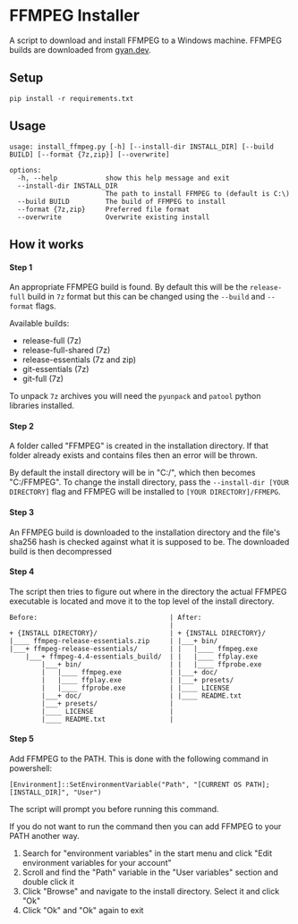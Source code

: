 # FFMPEG Installer

A script to download and install FFMPEG to a Windows machine.
FFMPEG builds are downloaded from [gyan.dev](https://www.gyan.dev/ffmpeg/builds/).

## Setup
```
pip install -r requirements.txt
```

## Usage

```
usage: install_ffmpeg.py [-h] [--install-dir INSTALL_DIR] [--build BUILD] [--format {7z,zip}] [--overwrite]

options:
  -h, --help            show this help message and exit
  --install-dir INSTALL_DIR
                        The path to install FFMPEG to (default is C:\)
  --build BUILD         The build of FFMPEG to install
  --format {7z,zip}     Preferred file format
  --overwrite           Overwrite existing install
```

## How it works

#### Step 1

An appropriate FFMPEG build is found. By default this will be the `release-full` build
in `7z` format but this can be changed using the `--build` and `--format` flags.

Available builds:
* release-full (7z)
* release-full-shared (7z)
* release-essentials (7z and zip)
* git-essentials (7z)
* git-full (7z)

To unpack `7z` archives you will need the `pyunpack` and `patool` python libraries installed.

#### Step 2

A folder called "FFMPEG" is created in the installation directory.
If that folder already exists and contains files then an error will be thrown.

By default the install directory will be in "C:/", which then becomes "C:/FFMPEG".
To change the install directory, pass the `--install-dir [YOUR DIRECTORY]` flag
and FFMPEG will be installed to `[YOUR DIRECTORY]/FFMEPG`.

#### Step 3

An FFMPEG build is downloaded to the installation directory and the file's sha256 hash is checked
against what it is supposed to be.
The downloaded build is then decompressed

#### Step 4

The script then tries to figure out where in the directory the actual
FFMPEG executable is located and move it to the top level of the install directory.
```
Before:                                 | After:
                                        |
+ {INSTALL DIRECTORY}/                  | + {INSTALL DIRECTORY}/
|____ ffmpeg-release-essentials.zip     | |___+ bin/
|___+ ffmpeg-release-essentials/        | |   |____ ffmpeg.exe
    |___+ ffmpeg-4.4-essentials_build/  | |   |____ ffplay.exe
        |___+ bin/                      | |   |____ ffprobe.exe
        |   |____ ffmpeg.exe            | |___+ doc/
        |   |____ ffplay.exe            | |___+ presets/
        |   |____ ffprobe.exe           | |____ LICENSE
        |___+ doc/                      | |____ README.txt
        |___+ presets/                  |
        |____ LICENSE                   |
        |____ README.txt                |
```

#### Step 5

Add FFMPEG to the PATH. This is done with the following command in powershell:
```
[Environment]::SetEnvironmentVariable("Path", "[CURRENT OS PATH];[INSTALL_DIR]", "User")
```
The script will prompt you before running this command.

If you do not want to run the command then you can add FFMPEG to your PATH another way.

1. Search for "environment variables" in the start menu and click "Edit environment variables for your account"
2. Scroll and find the "Path" variable in the "User variables" section and double click it
3. Click "Browse" and navigate to the install directory. Select it and click "Ok"
4. Click "Ok" and "Ok" again to exit
